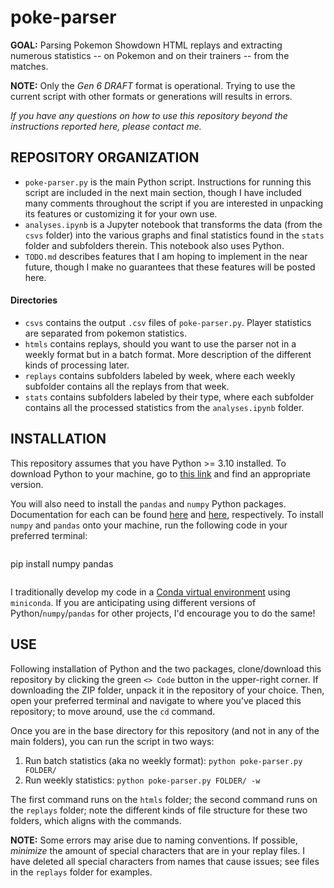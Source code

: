 # poke-parser
**GOAL:** Parsing Pokemon Showdown HTML replays and extracting numerous statistics -- on Pokemon and on their trainers -- from the matches.

**NOTE:** Only the _Gen 6 DRAFT_ format is operational. Trying to use the current script with other formats or generations will results in errors.

*If you have any questions on how to use this repository beyond the instructions reported here, please contact me.*


## REPOSITORY ORGANIZATION 
- `poke-parser.py` is the main Python script. Instructions for running this script are included in the next main section, though I have included many comments throughout the script if you are interested in unpacking its features or customizing it for your own use.
- `analyses.ipynb` is a Jupyter notebook that transforms the data (from the `csvs` folder) into the various graphs and final statistics found in the `stats` folder and subfolders therein. This notebook also uses Python. 
- `TODO.md` describes features that I am hoping to implement in the near future, though I make no guarantees that these features will be posted here. 

#### Directories 
- `csvs` contains the output `.csv` files of `poke-parser.py`. Player statistics are separated from pokemon statistics. 
- `htmls` contains replays, should you want to use the parser not in a weekly format but in a batch format. More description of the different kinds of processing later. 
- `replays` contains subfolders labeled by week, where each weekly subfolder contains all the replays from that week.
- `stats` contains subfolders labeled by their type, where each subfolder contains all the processed statistics from the `analyses.ipynb` folder. 

## INSTALLATION
This repository assumes that you have Python >= 3.10 installed. To download Python to your machine, go to [this link](https://www.python.org/downloads/) and find an appropriate version.

You will also need to install the `pandas` and `numpy` Python packages. Documentation for each can be found [here](https://pandas.pydata.org/) and [here](https://numpy.org/), respectively. To install `numpy` and `pandas` onto your machine, run the following code in your preferred terminal:

```
```
pip install numpy pandas
```
```
I traditionally develop my code in a [Conda virtual environment](https://conda.io/projects/conda/en/latest/user-guide/tasks/manage-environments.html) using `miniconda`. If you are anticipating using different versions of Python/`numpy`/`pandas` for other projects, I'd encourage you to do the same!

## USE
Following installation of Python and the two packages, clone/download this repository by clicking the green `<> Code` button in the upper-right corner. If downloading the ZIP folder, unpack it in the repository of your choice. Then, open your preferred terminal and navigate to where you've placed this repository; to move around, use the `cd` command.

Once you are in the base directory for this repository (and not in any of the main folders), you can run the script in two ways:
1. Run batch statistics (aka no weekly format): `python poke-parser.py FOLDER/`
2. Run weekly statistics: `python poke-parser.py FOLDER/ -w`

The first command runs on the `htmls` folder; the second command runs on the `replays` folder; note the different kinds of file structure for these two folders, which aligns with the commands.

**NOTE:** Some errors may arise due to naming conventions. If possible, *minimize* the amount of special characters that are in your replay files. I have deleted all special characters from names that cause issues; see files in the `replays` folder for examples.




